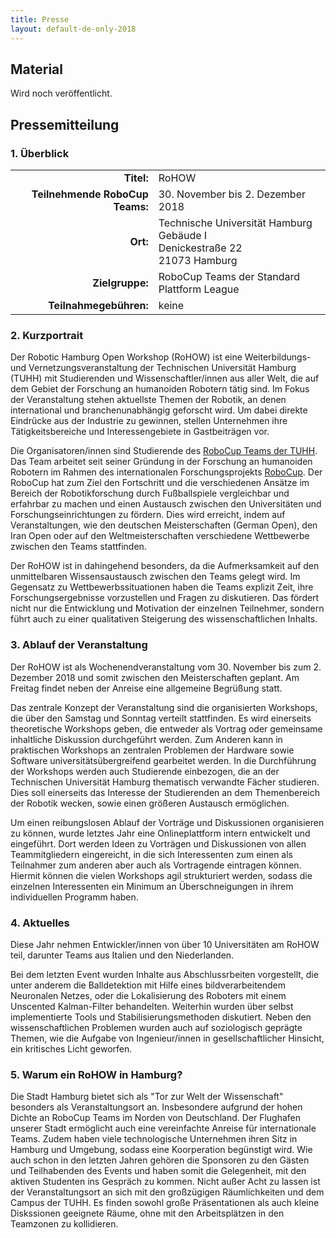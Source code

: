 ```yaml
---
title: Presse
layout: default-de-only-2018
---
```


## Material

Wird noch veröffentlicht.

## Pressemitteilung
### 1. Überblick

|                                 |                                                                                        |
| ----------:                     | :------                                                                                |
| **Titel:**                      | RoHOW                                                                                  |
| **Teilnehmende RoboCup Teams:** | 30. November bis 2. Dezember 2018                                                      |
| **Ort:**                        | Technische Universität Hamburg <br> Gebäude I <br> Denickestraße 22 <br> 21073 Hamburg |
| **Zielgruppe:**                 | RoboCup Teams der Standard Plattform League                                            |
| **Teilnahmegebühren:**          | keine                                                                                  |

### 2. Kurzportrait

Der Robotic Hamburg Open Workshop (RoHOW) ist eine Weiterbildungs- und
Vernetzungsveranstaltung der Technischen Universität Hamburg (TUHH) mit
Studierenden und Wissenschaftler/innen aus aller Welt, die auf dem Gebiet der
Forschung an humanoiden Robotern tätig sind. 
Im Fokus der Veranstaltung stehen aktuellste Themen der Robotik, an denen
international und branchenunabhängig geforscht wird. Um dabei direkte Eindrücke
aus der Industrie zu gewinnen, stellen Unternehmen ihre Tätigkeitsbereiche und
Interessengebiete in Gastbeiträgen vor.

Die Organisatoren/innen sind Studierende des [RoboCup Teams der
TUHH](https://www.hulks.de). Das Team arbeitet seit seiner Gründung in der
Forschung an humanoiden Robotern im Rahmen des internationalen
Forschungsprojekts [RoboCup](https://www.robocup.org/). 
Der RoboCup hat zum Ziel den Fortschritt und die verschiedenen Ansätze im
Bereich der Robotikforschung durch Fußballspiele vergleichbar und erfahrbar zu
machen und einen Austausch zwischen den Universitäten und
Forschungseinrichtungen zu fördern. 
Dies wird erreicht, indem auf Veranstaltungen, wie den deutschen Meisterschaften
(German Open), den Iran Open oder auf den Weltmeisterschaften verschiedene
Wettbewerbe zwischen den Teams stattfinden.

Der RoHOW ist in dahingehend besonders, da die Aufmerksamkeit auf den
unmittelbaren Wissensaustausch zwischen den Teams gelegt wird.
Im Gegensatz zu Wettbewerbssituationen haben die Teams explizit Zeit, ihre
Forschungsergebnisse vorzustellen und Fragen zu diskutieren. 
Das fördert nicht nur die Entwicklung und Motivation der einzelnen Teilnehmer,
sondern führt auch zu einer qualitativen Steigerung des wissenschaftlichen Inhalts.

### 3. Ablauf der Veranstaltung

Der RoHOW ist als Wochenendveranstaltung vom 30. November bis zum 2. Dezember 2018 
und somit zwischen den Meisterschaften geplant. Am Freitag findet neben der Anreise 
eine allgemeine Begrüßung statt.

Das zentrale Konzept der Veranstaltung sind die organisierten Workshops, die
über den Samstag und Sonntag verteilt stattfinden. Es wird einerseits
theoretische Workshops geben, die entweder als Vortrag oder gemeinsame
inhaltliche Diskussion durchgeführt werden. Zum Anderen kann in praktischen
Workshops an zentralen Problemen der Hardware sowie Software
universitätsübergreifend gearbeitet werden. In die Durchführung der Workshops
werden auch Studierende einbezogen, die an der Technischen Universität Hamburg
thematisch verwandte Fächer studieren. Dies soll einerseits das Interesse der
Studierenden an dem Themenbereich der Robotik wecken, sowie einen größeren
Austausch ermöglichen.

Um einen reibungslosen Ablauf der Vorträge und Diskussionen organisieren zu
können, wurde letztes Jahr eine Onlineplattform intern entwickelt und
eingeführt.
Dort werden Ideen zu Vorträgen und Diskussionen von allen Teammitgliedern
eingereicht, in die sich Interessenten zum einen als Teilnahmer zum anderen aber
auch als Vortragende eintragen können.
Hiermit können die vielen Workshops agil strukturiert werden, sodass die
einzelnen Interessenten ein Minimum an Überschneigungen in ihrem individuellen
Programm haben.

### 4. Aktuelles

Diese Jahr nehmen Entwickler/innen von über 10 Universitäten am RoHOW teil,
darunter Teams aus Italien und den Niederlanden.

Bei dem letzten Event wurden Inhalte aus Abschlussrbeiten vorgestellt, die unter
anderem die Balldetektion mit Hilfe eines bildverarbeitendem Neuronalen Netzes,
oder die Lokalisierung des Roboters mit einem Unscented Kalman-Filter
behandelten.
Weiterhin wurden über selbst implementierte Tools und Stabilisierungsmethoden
diskutiert.
Neben den wissenschaftlichen Problemen wurden auch auf soziologisch geprägte
Themen, wie die Aufgabe von Ingenieur/innen in gesellschaftlicher Hinsicht, ein
kritisches Licht geworfen.

### 5. Warum ein RoHOW in Hamburg?

Die Stadt Hamburg bietet sich als "Tor zur Welt der Wissenschaft" besonders als
Veranstaltungsort an. Insbesondere aufgrund der hohen Dichte an RoboCup Teams im
Norden von Deutschland. Der Flughafen unserer Stadt ermöglicht auch eine
vereinfachte Anreise für internationale Teams.
Zudem haben viele technologische Unternehmen ihren Sitz in Hamburg und Umgebung,
sodass eine Koorperation begünstigt wird. Wie auch schon in den letzten Jahren
gehören die Sponsoren zu den Gästen und Teilhabenden des Events und haben somit
die Gelegenheit, mit den aktiven Studenten ins Gespräch zu kommen. 
Nicht außer Acht zu lassen ist der Veranstaltungsort an sich mit den großzügigen
Räumlichkeiten und dem Campus der TUHH. Es finden sowohl große Präsentationen
als auch kleine Diskssionen geeignete Räume, ohne mit den Arbeitsplätzen in den
Teamzonen zu kollidieren.
